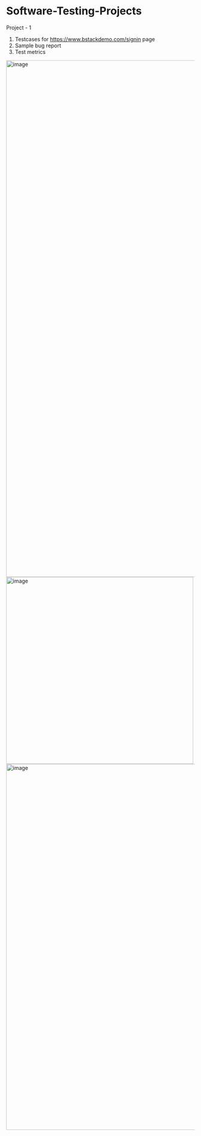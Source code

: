 # Software-Testing-Projects

Project - 1
1. Testcases for  https://www.bstackdemo.com/signin page
2. Sample bug report
3. Test metrics

<img width="1382" alt="image" src="https://github.com/HA-Lopes/Software-Testing-Projects/assets/65669599/ce8011d1-b6ae-4a67-a277-d3a1eed9304f">

<img width="500" alt="image" src="https://github.com/HA-Lopes/Software-Testing-Projects/assets/65669599/f67227ce-b25a-425b-9ad3-4a0894690936">

<img width="979" alt="image" src="https://github.com/HA-Lopes/Software-Testing-Projects/assets/65669599/296a5b0c-a30a-49ba-b5d0-bd5f2ec05ada">



